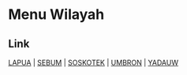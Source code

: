# Menu Wilayah

## Link

[LAPUA](https://github.com/gigit-pemilu/pemilu-2024-91-papua/tree/main/pilpres/hitung-suara/sub/91-papua/sub/03-jayapura/sub/11-kaureh/sub/2001-lapua)
 | 
[SEBUM](https://github.com/gigit-pemilu/pemilu-2024-91-papua/tree/main/pilpres/hitung-suara/sub/91-papua/sub/03-jayapura/sub/11-kaureh/sub/2002-sebum)
 | 
[SOSKOTEK](https://github.com/gigit-pemilu/pemilu-2024-91-papua/tree/main/pilpres/hitung-suara/sub/91-papua/sub/03-jayapura/sub/11-kaureh/sub/2003-soskotek)
 | 
[UMBRON](https://github.com/gigit-pemilu/pemilu-2024-91-papua/tree/main/pilpres/hitung-suara/sub/91-papua/sub/03-jayapura/sub/11-kaureh/sub/2006-umbron)
 | 
[YADAUW](https://github.com/gigit-pemilu/pemilu-2024-91-papua/tree/main/pilpres/hitung-suara/sub/91-papua/sub/03-jayapura/sub/11-kaureh/sub/2004-yadauw)

